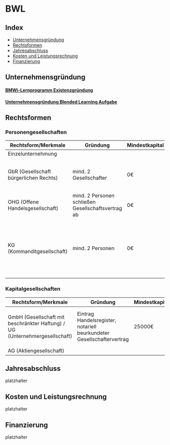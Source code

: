 # BWL


## Index

* [Unternehmensgründung](#unternehmensgründung)
* [Rechtsformen](#rechtsformen)
* [Jahresabschluss](#jahresabschluss)
* [Kosten und Leistungsrechnung](#kosten-und-leistungsrechnung)
* [Finanzierung](#finanzierung)


## Unternehmensgründung

#### [BMWi-Lernprogramm Existenzgründung](https://www.existenzgruender.de/static/etraining/existenzgruendung/index.html)

#### [Unternehmensgründung Blended Learning Aufgabe](Existenzgruendung/ExistenzgruendungAusgefuellt.pdf)


## Rechtsformen

### Personengesellschaften

| Rechtsform/Merkmale | Gründung | Mindestkapital | Geschäftsführung | Haftung | Gewinn | Verlust |
|-|-|-|-|-|-|-|
| Einzelunternehmung |  |  |  |  |  |  |
| GbR (Gesellschaft bürgerlichen Rechts) | mind. 2 Gesellschafter | 0€ | Gesellschafter führen Geschäfte gemeinsam | unmittelbar, uneingeschränkt, Gesamtschuldnerisch, auch mit Privatvermögen | gleiche Gewinnansprüche | gleichr Verluste |
| OHG (Offene Handelsgesellschaft) | mind. 2 Personen schließen Gesellschaftsvertrag ab | 0€ | jeder Mitinhaber | unbeschränkt | abhängig vom Anteil, Überschuss nach Köpfen verteilt | nach Köpfen verteilt |
| KG (Kommanditgesellschaft) | mind. 2 Personen | 0€ | vollhaftender Komplementär hate eintscheidungsrecht, teilhaftender Kommandantist hat Widerspruchsrecht bei außergewöhnlichen Geschäften | vollhaftender Komplementär mit privatvermögen, teilhaftender Kommandantist nur mit Kapitaleinlage | nach Anteilen | nach Anteilen |

### Kapitalgesellschaften

| Rechtsform/Merkmale | Gründung | Mindestkapital | Geschäftsführung | Haftung | Gewinn | Verlust |
|-|-|-|-|-|-|-|
| GmbH (Gesellschaft mit beschränkter Haftung) / UG (Unternehmergesellschaft) | Eintrag Handelsregister, notariell beurkundeter Gesellschaftervertrag | 25000€ | Gesellschafterversammlung | nur Gesellschaftsvermögen | entsprechend der Anteile | mit Gewinnen aus folgenden Geschäftsjahren oder aus Rücklagen abgedekt |
| AG (Aktiengesellschaft) |  |  |  |  |  |  |

## Jahresabschluss

platzhalter


## Kosten und Leistungsrechnung

platzhalter


## Finanzierung

platzhalter